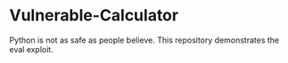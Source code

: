 # Vulnerable-Calculator
Python is not as safe as people believe. This repository demonstrates the eval exploit.
